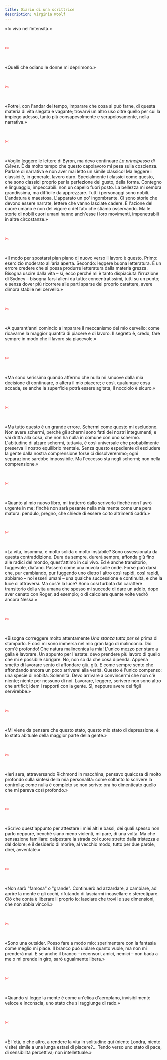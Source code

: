 ```yaml
---
title: Diario di una scrittrice
description: Virginia Woolf
---
```


«Io vivo nell’intensità.»

&nbsp;

<span style="color:red">✄</span>

&nbsp;

«Quelli che odiano le donne mi deprimono.»

&nbsp;

<span style="color:red">✄</span>

&nbsp;

«Potrei, con l'andar del tempo, imparare che cosa si può farne, di questa materia di vita slegata e vagante; trovarvi un altro uso oltre quello per cui la impiego adesso, tanto più consapevolmente e scrupolosamente, nella narrativa.»

&nbsp;

<span style="color:red">✄</span>

&nbsp;

«Voglio leggere le lettere di Byron, ma devo continuare *La principessa di Clèves*. È da molto tempo che questo capolavoro mi pesa sulla coscienza. Parlare di narrativa e non aver mai letto un simile classico! Ma leggere i classici è, in generale, lavoro duro. Specialmente i classici come questo, che sono classici proprio per la perfezione del gusto, della forma. Contegno e linguaggio, impeccabili: non un capello fuori posto. La bellezza mi sembra grandissima, ma difficile da apprezzare. Tutti i personaggi sono nobili. L'andatura è maestosa. L'apparato un po' ingombrante. Ci sono storie che devono essere narrate, lettere che vanno lasciate cadere. È l'azione del cuore umano e non del vigore o del fato che stiamo osservando. Ma le storie di nobili cuori umani hanno anch'esse i loro movimenti, impenetrabili in altre circostanze.»

&nbsp;

<span style="color:red">✄</span>

&nbsp;

«Il modo per spostarsi pian piano di nuovo verso il lavoro è questo. Primo: esercizio moderato all'aria aperta. Secondo: leggere buona letteratura. È un errore credere che si possa produrre letteratura dalla materia grezza. Bisogna uscire dalla vita – sì, ecco perché mi è tanto dispiaciuta l'irruzione di Sydney – bisogna farsi alieni da tutto: concentratissimi, tutti su un punto; e senza dover più ricorrere alle parti sparse del proprio carattere, avere dimora stabile nel cervello.»

&nbsp;

<span style="color:red">✄</span>

&nbsp;

«A quarant'anni comincio a imparare il meccanismo del mio cervello: come ricavarne la maggior quantità di piacere e di lavoro. Il segreto è, credo, fare sempre in modo che il lavoro sia piacevole.»

&nbsp;

<span style="color:red">✄</span>

&nbsp;

«Ma sono serissima quando affermo che nulla mi smuove dalla mia decisione di continuare, o altera il mio piacere; e così, qualunque cosa accada, se anche la superficie potrà essere agitata, il nocciolo è sicuro.»

&nbsp;

<span style="color:red">✄</span>

&nbsp;

«Ma tutto questo è un grande errore. Schermi come questo mi escludono. Non avere schermi, perché gli schermi sono fatti dei nostri integumenti; e vai dritta alla cosa, che non ha nulla in comune con uno schermo. L'abitudine di alzare schermi, tuttavia, è così universale che probabilmente preserva il nostro equilibrio mentale. Senza questo espediente di escludere la gente dalla nostra comprensione forse ci dissolveremmo; ogni separazione sarebbe impossibile. Ma l'eccesso sta negli schermi; non nella comprensione.»

&nbsp;

<span style="color:red">✄</span>

&nbsp;

«Quanto al mio nuovo libro, mi tratterrò dallo scriverlo finché non l'avrò urgente in me; finché non sarà pesante nella mia mente come una pera matura: pendulo, pregno, che chiede di essere colto altrimenti cadrà.»

&nbsp;

<span style="color:red">✄</span>

&nbsp;

«La vita, insomma, è molto solida o molto instabile? Sono ossessionata da questa contraddizione. Dura da sempre, durerà sempre, affonda giù fino alle radici del mondo, quest'attimo in cui vivo. Ed è anche transitorio, fuggevole, diafano. Passerò come una nuvola sulle onde. Forse può darsi che, pur cambiando, pur fuggendo uno dietro l'altro così rapidi, così rapidi, abbiamo – noi esseri umani – una qualche successione e continuità, e che la luce ci attraversi. Ma cos'è la luce? Sono così turbata dal carattere transitorio della vita umana che spesso mi succede di dare un addio, dopo aver cenato con Roger, ad esempio; o di calcolare quante volte vedrò ancora Nessa.»

&nbsp;

<span style="color:red">✄</span>

&nbsp;

«Bisogna correggere molto attentamente *Una stanza tutta per sé* prima di stamparlo. E così mi sono immersa nel mio gran lago di malinconia. Dio com'è profondo! Che natura malinconica la mia! L'unico mezzo per stare a galla è lavorare. Un appunto per l'estate: devo prendere più lavoro di quello che mi è possibile sbrigare. No, non so da che cosa dipenda. Appena smetto di lavorare sento di affondare giù, giù. E come sempre sento che affondando ancora un poco arriverei alla verità. Questo è l'unico compenso: una specie di nobiltà. Solennità. Devo arrivare a convincermi che non c'è niente; niente per nessuno di noi. Lavorare, leggere, scrivere non sono altro che artifici; idem i rapporti con la gente. Sì, neppure avere dei figli servirebbe.»

&nbsp;

<span style="color:red">✄</span>

&nbsp;

«Mi viene da pensare che questo stato, questo mio stato di depressione, è lo stato abituale della maggior parte della gente.»

&nbsp;

<span style="color:red">✄</span>

&nbsp;

«Ieri sera, attraversando Richmond in macchina, pensavo qualcosa di molto profondo sulla sintesi della mia personalità: come soltanto lo scrivere la controlla; come nulla è completo se non scrivo: ora ho dimenticato quello che mi pareva così profondo.»

&nbsp;

<span style="color:red">✄</span>

&nbsp;

«Scrivo quest'appunto per attestare i miei alti e bassi, dei quali spesso non parlo neppure, benché siano meno violenti, mi pare, di una volta. Ma che sensazione familiare: calpestare la strada col cuore stretto dalla tristezza e dal dolore; e il desiderio di morire, al vecchio modo, tutto per due parole, direi, avventate.»

&nbsp;

<span style="color:red">✄</span>

&nbsp;

«Non sarò "famosa" o "grande". Continuerò ad azzardare, a cambiare, ad aprire la mente e gli occhi, rifutando di lasciarmi incasellare e stereotipare. Ciò che conta è liberare il proprio io: lasciare che trovi le sue dimensioni, che non abbia vincoli.»

&nbsp;

<span style="color:red">✄</span>

&nbsp;

«Sono una outsider. Posso fare a modo mio: sperimentare con la fantasia come meglio mi piace. Il branco può ululare quanto vuole, ma non mi prenderà mai. E se anche il branco – recensori, amici, nemici – non bada a me o mi prende in giro, sarò ugualmente libera.»

&nbsp;

<span style="color:red">✄</span>

&nbsp;

«Quando si legge la mente è come un'elica d'aeroplano, invisibilmente veloce e inconscia, uno stato che si raggiunge di rado.»

&nbsp;

<span style="color:red">✄</span>

&nbsp;

«È l'età, o che altro, a rendere la vita in solitudine qui (niente Londra, niente visite) simile a una lunga estasi di piacere?... Tendo verso uno stato di pace, di sensibilità percettiva; non intellettuale.»
